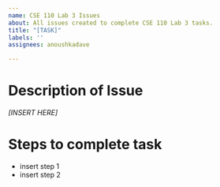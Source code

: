 ```yaml
---
name: CSE 110 Lab 3 Issues
about: All issues created to complete CSE 110 Lab 3 tasks.
title: "[TASK]"
labels: ''
assignees: anoushkadave

---
```


# Description of Issue
*[INSERT HERE]*

# Steps to complete task
- insert step 1
- insert step 2
